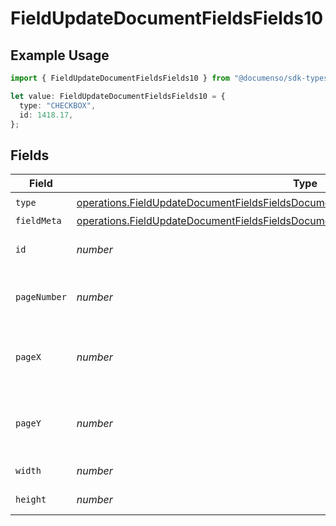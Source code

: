 # FieldUpdateDocumentFieldsFields10

## Example Usage

```typescript
import { FieldUpdateDocumentFieldsFields10 } from "@documenso/sdk-typescript/models/operations";

let value: FieldUpdateDocumentFieldsFields10 = {
  type: "CHECKBOX",
  id: 1418.17,
};
```

## Fields

| Field                                                                                                                                                                                            | Type                                                                                                                                                                                             | Required                                                                                                                                                                                         | Description                                                                                                                                                                                      |
| ------------------------------------------------------------------------------------------------------------------------------------------------------------------------------------------------ | ------------------------------------------------------------------------------------------------------------------------------------------------------------------------------------------------ | ------------------------------------------------------------------------------------------------------------------------------------------------------------------------------------------------ | ------------------------------------------------------------------------------------------------------------------------------------------------------------------------------------------------ |
| `type`                                                                                                                                                                                           | [operations.FieldUpdateDocumentFieldsFieldsDocumentsFieldsRequestRequestBody10Type](../../models/operations/fieldupdatedocumentfieldsfieldsdocumentsfieldsrequestrequestbody10type.md)           | :heavy_check_mark:                                                                                                                                                                               | N/A                                                                                                                                                                                              |
| `fieldMeta`                                                                                                                                                                                      | [operations.FieldUpdateDocumentFieldsFieldsDocumentsFieldsRequestRequestBody10FieldMeta](../../models/operations/fieldupdatedocumentfieldsfieldsdocumentsfieldsrequestrequestbody10fieldmeta.md) | :heavy_minus_sign:                                                                                                                                                                               | N/A                                                                                                                                                                                              |
| `id`                                                                                                                                                                                             | *number*                                                                                                                                                                                         | :heavy_check_mark:                                                                                                                                                                               | The ID of the field to update.                                                                                                                                                                   |
| `pageNumber`                                                                                                                                                                                     | *number*                                                                                                                                                                                         | :heavy_minus_sign:                                                                                                                                                                               | The page number the field will be on.                                                                                                                                                            |
| `pageX`                                                                                                                                                                                          | *number*                                                                                                                                                                                         | :heavy_minus_sign:                                                                                                                                                                               | The X coordinate of where the field will be placed.                                                                                                                                              |
| `pageY`                                                                                                                                                                                          | *number*                                                                                                                                                                                         | :heavy_minus_sign:                                                                                                                                                                               | The Y coordinate of where the field will be placed.                                                                                                                                              |
| `width`                                                                                                                                                                                          | *number*                                                                                                                                                                                         | :heavy_minus_sign:                                                                                                                                                                               | The width of the field.                                                                                                                                                                          |
| `height`                                                                                                                                                                                         | *number*                                                                                                                                                                                         | :heavy_minus_sign:                                                                                                                                                                               | The height of the field.                                                                                                                                                                         |